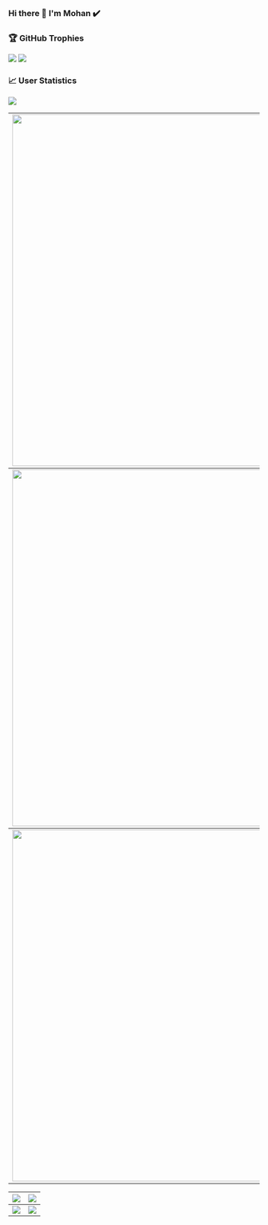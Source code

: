 ### Hi there 👋 I'm Mohan ✔️

<!--
**mchandr4/mchandr4** is a ✨ _special_ ✨ repository because its `README.md` (this file) appears on your GitHub profile.

Here are some ideas to get you started:

- 🔭 I’m currently working on ...
- 🌱 I’m currently learning ...
- 👯 I’m looking to collaborate on ...
- 🤔 I’m looking for help with ...
- 💬 Ask me about ...
- 📫 How to reach me: ...
- 😄 Pronouns: ...
- ⚡ Fun fact: ...
-->

### 🏆 GitHub Trophies
<img src="https://user-images.githubusercontent.com/73097560/115834477-dbab4500-a447-11eb-908a-139a6edaec5c.gif">

<a href="https://github-trophies.vercel.app/?username=mchandr4" target="_blank">
  <img src="https://github-trophies.vercel.app/?username=mchandr4&theme=radical&margin-w=4&margin-h=4">
</a>

### 📈 User Statistics
<img src="https://user-images.githubusercontent.com/73097560/115834477-dbab4500-a447-11eb-908a-139a6edaec5c.gif">

<table>
  <tbody>
    <tr>
      <td>
        <a href="https://github-readme-streak-stats.herokuapp.com/?user=mchandr4">
          <img width="705" src="https://github-readme-streak-stats.herokuapp.com/?user=mchandr4&bg_color=30,e96443,904e95&title_color=fff&text_color=fff&theme=radical&hide_border=true">
        </a>
      </td>
    </tr>
  </tbody>
  <tbody>
    <tr>
      <td>
        <a href="https://github-profile-summary-cards.vercel.app/api/cards/profile-details?username=mchandr4">
          <img width="715" src="https://github-profile-summary-cards.vercel.app/api/cards/profile-details?username=mchandr4&theme=dracula"/>
        </a>
      </td>
    </tr>
  </tbody>
  <tbody>
    <tr>
      <td>
        <a href="https://activity-graph.herokuapp.com/graph?username=mchandr4">
          <img width="705" src="https://activity-graph.herokuapp.com/graph?username=mchandr4&theme=dracula">
        </a>
      </td>
    </tr>
  </tbody>
</table>

<table>
  <tbody>
    <tr>
      <th>
        <a href="https://github-profile-summary-cards.vercel.app/api/cards/repos-per-language?username=mchandr4">
          <img src="https://github-profile-summary-cards.vercel.app/api/cards/repos-per-language?username=mchandr4&theme=dracula"/>
        </a>
      </th>
      <th>
        <a href="https://github-profile-summary-cards.vercel.app/api/cards/most-commit-language?username=mchandr4&">
          <img src="https://github-profile-summary-cards.vercel.app/api/cards/most-commit-language?username=mchandr4&theme=dracula"/>
        </a>
      </th>
    </tr>
  </tbody>
  <tbody>
    <tr>
      <td>
        <a href="https://github-profile-summary-cards.vercel.app/api/cards/stats?username=mchandr4">
          <img src="https://github-profile-summary-cards.vercel.app/api/cards/stats?username=mchandr4&theme=dracula"/>
        </a>
      </td>
      <td>
        <a href="https://github-profile-summary-cards.vercel.app/api/cards/productive-time?username=mchandr4">
          <img src="https://github-profile-summary-cards.vercel.app/api/cards/productive-time?username=mchandr4&theme=dracula"/>
        </a>
      </td>
    </tr>
  </tbody>
</table>
